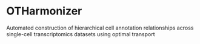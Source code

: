 # OTHarmonizer
Automated construction of hierarchical cell annotation relationships across single-cell transcriptomics datasets using optimal transport
